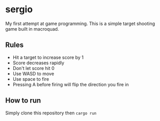 # sergio

My first attempt at game programming. This is a simple target shooting game built in macroquad.

## Rules

- Hit a target to increase score by 1
- Score decreases rapidly
- Don't let score hit 0
- Use WASD to move
- Use space to fire
- Pressing A before firing will flip the direction you fire in

## How to run

Simply clone this repository then `cargo run`

